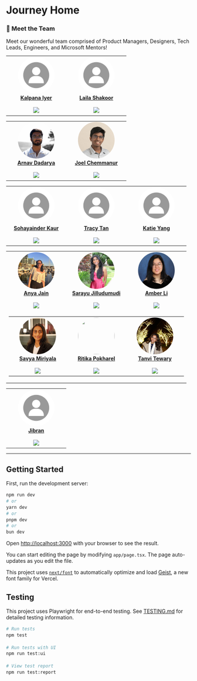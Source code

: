 # Journey Home

### 👥 Meet the Team

Meet our wonderful team comprised of Product Managers, Designers, Tech Leads, Engineers, and Microsoft Mentors!

<table align="center">
  <tr>
    <td align="center" width="150">
      <a href="https://umd.hack4impact.org/">
        <img src="public/team-photos/pending-image.jpg" height="100" width="100" style="border-radius:50%;object-fit:cover;"/><br/>
        <b>Kalpana Iyer</b><br/><br/>
        <img src="https://img.shields.io/badge/👩‍💼_product_manager-007ACC?style=flat-square"/>
      </a>
    </td>
    <td align="center" width="150">
      <a href="https://umd.hack4impact.org/">
        <img src="public/team-photos/pending-image.jpg" height="100" width="100" style="border-radius:50%;object-fit:cover;"/><br/>
        <b>Laila Shakoor</b><br/><br/>
        <img src="https://img.shields.io/badge/👩‍💼_product_manager-007ACC?style=flat-square"/>
      </a>
    </td>
  </tr>
</table>

<table align="center">
  <tr>
    <td align="center" height="150" width="150">
      <a href="https://umd.hack4impact.org/">
        <img src="public/team-photos/arnav_dadarya.jpg" height="100" width="100" style="border-radius:50%;object-fit:cover;"/><br/>
        <b>Arnav Dadarya</b><br/><br/>
        <img src="https://img.shields.io/badge/🛠️_technical_lead-FF5733?style=flat-square"/>
      </a>
    </td>
    <td align="center" height="150" width="150">
      <a href="https://linkedin.com/in/joelchem">
        <img src="public/team-photos/Chemmanur_Joel.JPG" height="100" width="100" style="border-radius:50%;object-fit:cover;"/><br/>
        <b>Joel Chemmanur</b><br/><br/>
        <img src="https://img.shields.io/badge/🛠️_technical_lead-FF5733?style=flat-square"/>
      </a>
    </td>
  </tr>
</table>

<table align="center">
  <tr>
    <td align="center" width="150">
      <a href="https://umd.hack4impact.org/">
        <img src="public/team-photos/pending-image.jpg" height="100" width="100" style="border-radius:50%;object-fit:cover;"/><br/>
        <b>Sohayainder Kaur</b><br/><br/>
        <img src="https://img.shields.io/badge/🎨_designer-9B59B6?style=flat-square"/>
      </a>
    </td>
    <td align="center" width="150">
      <a href="https://umd.hack4impact.org/">
        <img src="public/team-photos/pending-image.jpg" height="100" width="100" style="border-radius:50%;object-fit:cover;"/><br/>
        <b>Tracy Tan</b><br/><br/>
        <img src="https://img.shields.io/badge/🎨_designer-9B59B6?style=flat-square"/>
      </a>
    </td>
    <td align="center" width="150">
      <a href="https://umd.hack4impact.org/">
        <img src="public/team-photos/pending-image.jpg" height="100" width="100" style="border-radius:50%;object-fit:cover;"/><br/>
        <b>Katie Yang</b><br/><br/>
        <img src="https://img.shields.io/badge/🎨_designer-9B59B6?style=flat-square"/>
      </a>
    </td>
  </tr>
</table>

<table align="center">
  <tr>
    <td align="center" width="150">
      <a href="https://umd.hack4impact.org/">
        <img src="public/team-photos/anya.jpg" height="100" width="100" style="border-radius:50%;object-fit:cover;"/><br/>
        <b>Anya Jain</b><br/><br/>
        <img src="https://img.shields.io/badge/💻_engineer-27AE60?style=flat-square"/>
      </a>
    </td>
    <td align="center" width="150">
      <a href="https://umd.hack4impact.org/">
        <img src="public/team-photos/Sarayu_Jilludumudi.JPG" height="100" width="100" style="border-radius:50%;object-fit:cover;"/><br/>
        <b>Sarayu Jilludumudi</b><br/><br/>
        <img src="https://img.shields.io/badge/💻_engineer-27AE60?style=flat-square"/>
      </a>
    </td>
    <td align="center" width="150">
      <a href="https://umd.hack4impact.org/">
        <img src="public/team-photos/AmberLi_Photo.png" height="100" width="100" style="border-radius:50%;object-fit:cover;"/><br/>
        <b>Amber Li</b><br/><br/>
        <img src="https://img.shields.io/badge/💻_engineer-27AE60?style=flat-square"/>
      </a>
    </td>
  </tr>
  <tr>
    <td colspan="4" align="center">
        <table align="center">
          <tr>
            <td align="center" width="150">
                <a href="https://umd.hack4impact.org/">
                <img src="public/team-photos/Savya_Miriyala.JPG" height="100" width="100" style="border-radius:50%;object-fit:cover;"/><br/>
                <b>Savya Miriyala</b><br><br>
                <img src="https://img.shields.io/badge/💻_engineer-27AE60?style=flat-square"/>
                </a>
            </td>
            <td align="center" width="150">
                <a href="https://umd.hack4impact.org/">
                <img src="public/team-photos/ritika_pokharel.jepg" height="100" width="100" style="border-radius:50%;object-fit:cover;"/><br/>
                <b>Ritika Pokharel</b><br/><br/>
                <img src="https://img.shields.io/badge/💻_engineer-27AE60?style=flat-square"/>
                </a>
            </td>
            <td align="center" width="150">
                <a href="https://umd.hack4impact.org/">
                <img src="public/team-photos/tanvi_tewary.jpg" height="100" width="100" style="border-radius:50%;object-fit:cover;"/><br/>
                <b>Tanvi Tewary</b><br/><br/>
                <img src="https://img.shields.io/badge/💻_engineer-27AE60?style=flat-square"/>
                </a>
            </td>
          </tr>
        </table>
    </td>
  </tr>
</table>
<table align="center">
  <tr>
    <td align="center" width="150">
        <a href="https://umd.hack4impact.org/">
        <img src="public/team-photos/pending-image.jpg" height="100" width="100" style="border-radius:50%;object-fit:cover;"/><br/>
        <b>Jibran</b><br/><br/>
        <img src="https://img.shields.io/badge/🧑‍🏫_mentor-95A5A6?style=flat-square"/>
      </a>
    </td>
  </tr>
</table>

---

## Getting Started

First, run the development server:

```bash
npm run dev
# or
yarn dev
# or
pnpm dev
# or
bun dev
```

Open [http://localhost:3000](http://localhost:3000) with your browser to see the result.

You can start editing the page by modifying `app/page.tsx`. The page auto-updates as you edit the file.

This project uses [`next/font`](https://nextjs.org/docs/app/building-your-application/optimizing/fonts) to automatically optimize and load [Geist](https://vercel.com/font), a new font family for Vercel.

## Testing

This project uses Playwright for end-to-end testing. See [TESTING.md](./TESTING.md) for detailed testing information.

```bash
# Run tests
npm test

# Run tests with UI
npm run test:ui

# View test report
npm run test:report
```
